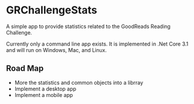 # GRChallengeStats
A simple app to provide statistics related to the GoodReads Reading Challenge.

Currently only a command line app exists. It is implemented in .Net Core 3.1 and will run on Windows, Mac, and Linux.

## Road Map

- More the statistics and common objects into a librray
- Implement a desktop app
- Implement a mobile app
